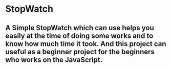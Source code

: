 # StopWatch

## A Simple StopWatch which can use helps you easily at the time of doing some works and to know how much time it took. And this project can useful as a beginner project for the beginners who works on the JavaScript.
